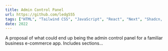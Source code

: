 ```yaml
---
title: Admin Control Panel
url: https://github.com/ledg555
tags: ["HTML", "Tailwind CSS", "JavaScript", "React", "Next", "Shadcn, Prisma ORM"]
date: 2022
---
```


A proposal of what could end up being the admin control panel for a familiar business e-commerce app. Includes sections...
